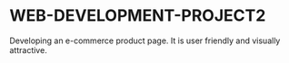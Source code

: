 # WEB-DEVELOPMENT-PROJECT2
Developing an e-commerce product page. It is user friendly and visually attractive.
